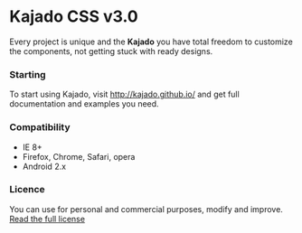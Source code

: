 # Kajado CSS v3.0
Every project is unique and the **Kajado** you have total freedom to customize the components, not getting stuck with ready designs.


### Starting
To start using Kajado, visit <http://kajado.github.io/> and get full documentation and examples you need.


### Compatibility
* IE 8+
* Firefox, Chrome, Safari, opera
* Android 2.x


### Licence
You can use for personal and commercial purposes, modify and improve. [Read the full license](https://github.com/kajado/kajado/blob/master/LICENSE)

